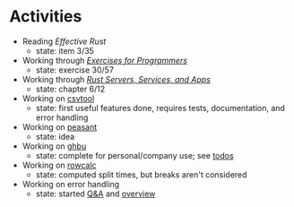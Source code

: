 # Activities

- Reading _Effective Rust_
    - state: item 3/35
- Working through [_Exercises for Programmers_](exercises-for-programmers)
    - state: exercise 30/57
- Working through [_Rust Servers, Services, and
  Apps_](https://github.com/patrickbucher/rssa)
    - state: chapter 6/12
- Working on [csvtool](https://github.com/patrickbucher/csvtool)
    - state: first useful features done, requires tests, documentation, and
      error handling
- Working on [peasant](https://github.com/patrickbucher/peasant)
    - state: idea
- Working on [ghbu](https://github.com/patrickbucher/ghbu)
    - state: complete for personal/company use; see
      [todos](https://github.com/patrickbucher/ghbu?tab=readme-ov-file#todo)
- Working on [rowcalc](https://github.com/patrickbucher/rowcalc)
    - state: computed split times, but breaks aren't considered
- Working on error handling
    - state: started [Q&A](error-handling.md) and [overview](error-handling.png)
